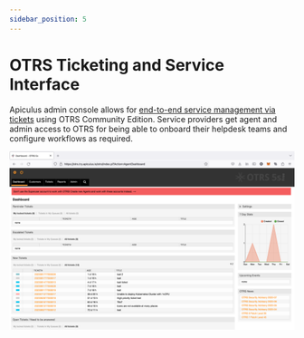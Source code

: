 ```yaml
---
sidebar_position: 5
---
```

# OTRS Ticketing and Service Interface

Apiculus admin console allows for [end-to-end service management via tickets](/docs/Administration/SupportManagement/End-to-endSupportUsingOTRS) using OTRS Community Edition. Service providers get agent and admin access to OTRS for being able to onboard their helpdesk teams and configure workflows as required.

![OTRS Ticketing and Service Interface](img/OTRSTicketingandServiceInterface.png)